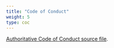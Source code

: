 ```yaml
---
title: "Code of Conduct"
weight: 5
type: coc
---
```


[Authoritative Code of Conduct source file](https://github.com/rladies/.github/blob/master/CODE_OF_CONDUCT.md).
